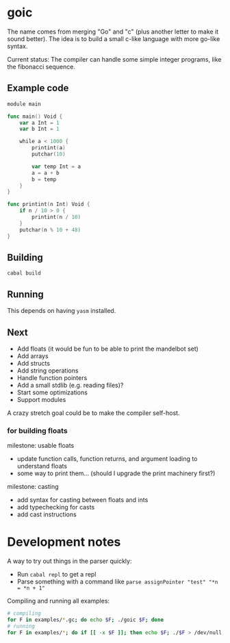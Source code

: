 
# goic

The name comes from merging "Go" and "c" (plus another letter to make it sound better).
The idea is to build a small c-like language with more go-like syntax.

Current status: The compiler can handle some simple integer programs, like the
fibonacci sequence.

## Example code

```go
module main

func main() Void {
    var a Int = 1
    var b Int = 1

    while a < 1000 {
        printint(a)
        putchar(10)

        var temp Int = a
        a = a + b
        b = temp
    }
}

func printint(n Int) Void {
    if n / 10 > 0 {
        printint(n / 10)
    }
    putchar(n % 10 + 48)
}
```

## Building

`cabal build`

## Running

This depends on having `yasm` installed.

## Next

- Add floats (it would be fun to be able to print the mandelbot set)
- Add arrays
- Add structs
- Add string operations
- Handle function pointers
- Add a small stdlib (e.g. reading files)?
- Start some optimizations
- Support modules

A crazy stretch goal could be to make the compiler self-host.

### for building floats

milestone: usable floats

- update function calls, function returns, and argument loading to understand floats
- some way to print them... (should I upgrade the print machinery first?)

milestone: casting

- add syntax for casting between floats and ints
- add typechecking for casts
- add cast instructions

# Development notes

A way to try out things in the parser quickly:

- Run `cabal repl` to get a repl
- Parse something with a command like `parse assignPointer "test" "*n = *n + 1"`

Compiling and running all examples:

```bash
# compiling
for F in examples/*.gc; do echo $F; ./goic $F; done
# running
for F in examples/*; do if [[ -x $F ]]; then echo $F; ./$F > /dev/null; echo $?; fi; done
```
